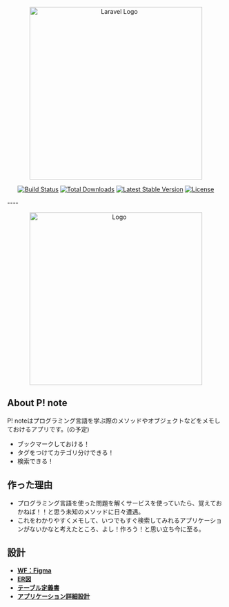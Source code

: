 <p align="center"><a href="https://laravel.com" target="_blank"><img src="https://raw.githubusercontent.com/laravel/art/master/logo-lockup/5%20SVG/2%20CMYK/1%20Full%20Color/laravel-logolockup-cmyk-red.svg" width="400" alt="Laravel Logo"></a></p>

<p align="center">
<a href="https://github.com/laravel/framework/actions"><img src="https://github.com/laravel/framework/workflows/tests/badge.svg" alt="Build Status"></a>
<a href="https://packagist.org/packages/laravel/framework"><img src="https://img.shields.io/packagist/dt/laravel/framework" alt="Total Downloads"></a>
<a href="https://packagist.org/packages/laravel/framework"><img src="https://img.shields.io/packagist/v/laravel/framework" alt="Latest Stable Version"></a>
<a href="https://packagist.org/packages/laravel/framework"><img src="https://img.shields.io/packagist/l/laravel/framework" alt="License"></a>
</p>
----
<p align="center"><img src="/storage/app/public/p_note_icon.png" width="400" alt="Logo"></a></p>



## About P! note

P! noteはプログラミング言語を学ぶ際のメソッドやオブジェクトなどをメモしておけるアプリです。(の予定)
- ブックマークしておける！
- タグをつけてカテゴリ分けできる！
- 検索できる！


## 作った理由
- プログラミング言語を使った問題を解くサービスを使っていたら、覚えておかねば！！と思う未知のメソッドに日々遭遇。
- これをわかりやすくメモして、いつでもすぐ検索してみれるアプリケーションがないかなと考えたところ、よし！作ろう！と思い立ち今に至る。


## 設計

- **[WF：Figma](https://www.figma.com/file/2BpHwVSeN7eYlaBSGGaCvj/P!-note?node-id=0%3A1&t=OJG8g9s0zDt30EJl-1)**
- **[ER図](https://drive.google.com/file/d/1RU-11N33-EddnVT3r1U-Uh4LY6Gg5A3K/view?usp=sharing)**
- **[テーブル定義書](https://docs.google.com/spreadsheets/d/1GKgQ3rCJnP2PGoN3w9seYESWe7TxW5-tFK8x7pf0ZgU/edit?usp=sharing)**
- **[アプリケーション詳細設計](https://docs.google.com/spreadsheets/d/1VIh_aaoTknZWy6K5NJ9si2f4-mH87FEEf16dmFvwDzI/edit?usp=sharing)**



